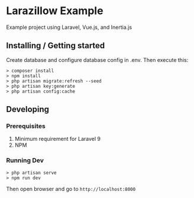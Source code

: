 # Larazillow Example

Example project using Laravel, Vue.js, and Inertia.js

## Installing / Getting started

Create database and configure database config in .env. Then execute this:

```shell
> composer install
> npm install
> php artisan migrate:refresh --seed
> php artisan key:generate
> php artisan config:cache
```
## Developing

### Prerequisites
1. Minimum requirement for Laravel 9
3. NPM

### Running Dev

```shell
> php artisan serve
> npm run dev
```
Then open browser and go to `http://localhost:8000`